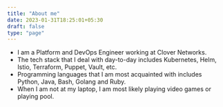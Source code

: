 ```yaml
---
title: "About me"
date: 2023-01-31T18:25:01+05:30
draft: false
type: "page"
---
```


* I am a Platform and DevOps Engineer working at Clover Networks.
* The tech stack that I deal with day-to-day includes Kubernetes, Helm, Istio, Terraform, Puppet, Vault, etc.
* Programming languages that I am most acquainted with includes Python, Java, Bash, Golang and Ruby. 
* When I am not at my laptop, I am most likely playing video games or playing pool.
